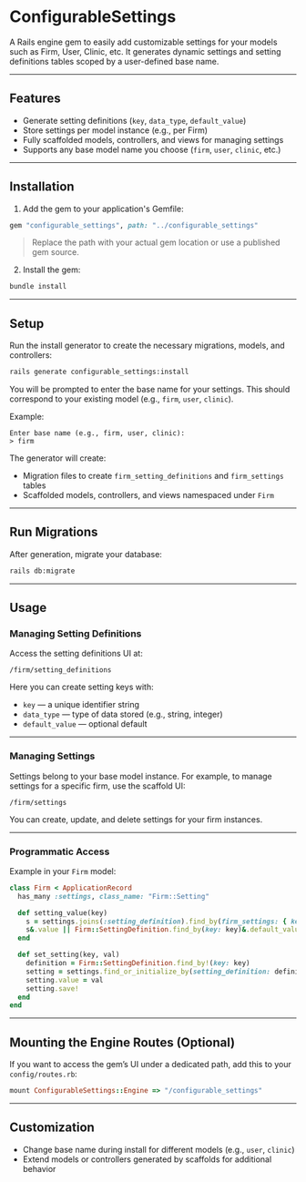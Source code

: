 # ConfigurableSettings

A Rails engine gem to easily add customizable settings for your models such as Firm, User, Clinic, etc.
It generates dynamic settings and setting definitions tables scoped by a user-defined base name.

---

## Features

* Generate setting definitions (`key`, `data_type`, `default_value`)
* Store settings per model instance (e.g., per Firm)
* Fully scaffolded models, controllers, and views for managing settings
* Supports any base model name you choose (`firm`, `user`, `clinic`, etc.)

---

## Installation

1. Add the gem to your application's Gemfile:

```ruby
gem "configurable_settings", path: "../configurable_settings"
```

> Replace the path with your actual gem location or use a published gem source.

2. Install the gem:

```bash
bundle install
```

---

## Setup

Run the install generator to create the necessary migrations, models, and controllers:

```bash
rails generate configurable_settings:install
```

You will be prompted to enter the base name for your settings. This should correspond to your existing model (e.g., `firm`, `user`, `clinic`).

Example:

```
Enter base name (e.g., firm, user, clinic):
> firm
```

The generator will create:

* Migration files to create `firm_setting_definitions` and `firm_settings` tables
* Scaffolded models, controllers, and views namespaced under `Firm`

---

## Run Migrations

After generation, migrate your database:

```bash
rails db:migrate
```

---

## Usage

### Managing Setting Definitions

Access the setting definitions UI at:

```
/firm/setting_definitions
```

Here you can create setting keys with:

* `key` — a unique identifier string
* `data_type` — type of data stored (e.g., string, integer)
* `default_value` — optional default

---

### Managing Settings

Settings belong to your base model instance. For example, to manage settings for a specific firm, use the scaffold UI:

```
/firm/settings
```

You can create, update, and delete settings for your firm instances.

---

### Programmatic Access

Example in your `Firm` model:

```ruby
class Firm < ApplicationRecord
  has_many :settings, class_name: "Firm::Setting"

  def setting_value(key)
    s = settings.joins(:setting_definition).find_by(firm_settings: { key: key })
    s&.value || Firm::SettingDefinition.find_by(key: key)&.default_value
  end

  def set_setting(key, val)
    definition = Firm::SettingDefinition.find_by!(key: key)
    setting = settings.find_or_initialize_by(setting_definition: definition)
    setting.value = val
    setting.save!
  end
end
```

---

## Mounting the Engine Routes (Optional)

If you want to access the gem’s UI under a dedicated path, add this to your `config/routes.rb`:

```ruby
mount ConfigurableSettings::Engine => "/configurable_settings"
```

---

## Customization

* Change base name during install for different models (e.g., `user`, `clinic`)
* Extend models or controllers generated by scaffolds for additional behavior
